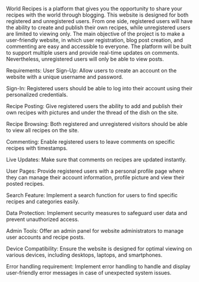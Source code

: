 
World Recipes is a platform that gives you the opportunity to share your recipes with the world through blogging. 
This website is designed for both registered and unregistered users. 
From one side, registered users will have the ability to create and publish their own recipes, while unregistered users are limited to viewing only. 
The main objective of the project is to make a user-friendly website, in which user registration, blog post creation, and commenting are easy and accessible to everyone. 
The platform will be built to support multiple users and provide real-time updates on comments. Nevertheless, unregistered users will only be able to view posts.

Requirements:
User Sign-Up: Allow users to create an account on the website with a unique username and password.

Sign-In: Registered users should be able to log into their account using their personalized credentials.

Recipe Posting: Give registered users the ability to add and publish their own recipes with pictures and under the thread of the dish on the site.

Recipe Browsing: Both registered and unregistered visitors should be able to view all recipes on the site.

Commenting: Enable registered users to leave comments on specific recipes with timestamps.

Live Updates: Make sure that comments on recipes are updated instantly.

User Pages: Provide registered users with a personal profile page where they can manage their account information, profile picture and view their posted recipes.

Search Feature: Implement a search function for users to find specific recipes and categories easily.

Data Protection: Implement security measures to safeguard user data and prevent unauthorized access.

Admin Tools: Offer an admin panel for website administrators to manage user accounts and recipe posts.

Device Compatibility: Ensure the website is designed for optimal viewing on various devices, including desktops, laptops, and smartphones.

Error handling requirement: Implement error handling to handle and display user-friendly error messages in case of unexpected system issues.
